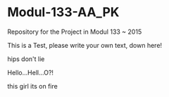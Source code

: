 # Modul-133-AA_PK
Repository for the Project in Modul 133 ~ 2015

This is a Test, please write your own text, down here!

hips don't lie

Hello...Hell...O?!

this girl its on fire
